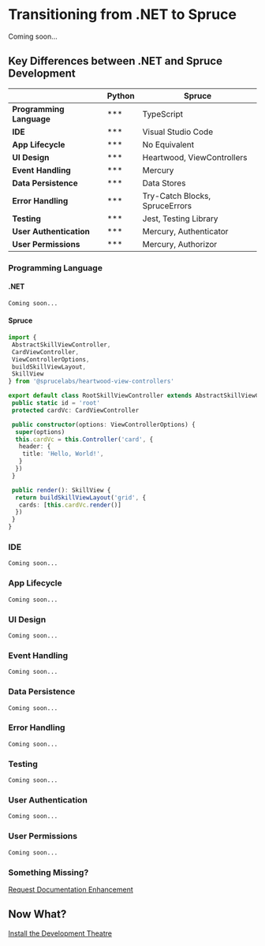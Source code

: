 # Transitioning from .NET to Spruce

Coming soon...

## Key Differences between .NET and Spruce Development

|     | Python                   | Spruce                  |
|-----------------------|--------------------------|-------------------------|
| **Programming Language** | ***                  | TypeScript              |
| **IDE**                 | ***        | Visual Studio Code      |
| **App Lifecycle**       | *** | No Equivalent |
| **UI Design**           | ***| Heartwood, ViewControllers |
| **Event Handling**      | *** | Mercury                 |
| **Data Persistence**    | *** | Data Stores             |
| **Error Handling**      | ***      | Try-Catch Blocks, SpruceErrors |
| **Testing**             | ***        | Jest, Testing Library   |
| **User Authentication** | *** | Mercury, Authenticator |
| **User Permissions**    | *** | Mercury, Authorizor     |

### Programming Language

#### .NET

```
Coming soon...
```

#### Spruce

```typescript
import {
 AbstractSkillViewController,
 CardViewController,
 ViewControllerOptions,
 buildSkillViewLayout,
 SkillView
} from '@sprucelabs/heartwood-view-controllers'

export default class RootSkillViewController extends AbstractSkillViewController {
 public static id = 'root'
 protected cardVc: CardViewController

 public constructor(options: ViewControllerOptions) {
  super(options)
  this.cardVc = this.Controller('card', {
   header: {
    title: 'Hello, World!',
   }
  })
 }

 public render(): SkillView {
  return buildSkillViewLayout('grid', {
   cards: [this.cardVc.render()]
  })
 }
}

```

### IDE

```
Coming soon...
```

### App Lifecycle

```
Coming soon...
```

### UI Design

```
Coming soon...
```

### Event Handling

```
Coming soon...
```

### Data Persistence

```
Coming soon...
```

### Error Handling

```
Coming soon...
```

### Testing

```
Coming soon...
```

### User Authentication

```
Coming soon...
```

### User Permissions

```
Coming soon...
```

### Something Missing?

<div class="grid-buttons">
    <a class="btn" href="https://forms.gle/2ZMtwUxg1egV8sHT8">Request Documentation Enhancement</a>
</div>

## Now What?

<div class="grid-buttons">
    <a class="btn" href="{{ '/getting-started/development-theatre/' | url }}">Install the Development Theatre</a>
</div>